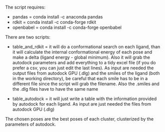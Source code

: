The script requires:
- pandas = conda install -c anaconda pandas
- rdkit = conda install -c conda-forge rdkit
- openbabel = conda install -c conda-forge openbabel

There are two scripts:

- table_and_rdkit = it will do a conformational search on each ligand, than it will calculate the internal conformational energy of each pose and make a delta (ligand energy - global minimum). Also it will grab the autodock parameters and add everything to a tidy excel file (if you do prefer a csv, you can just edit the last lines).
As input are needed the output files from autodock GPU (.dlg) and the smiles of the ligand (both in the working directory), be careful that each smile has to be in a different file since the script will grab the filename. Also the .smiles and the .dlg files have to have the same name

- table_autodock = it will just write a table with the information provided by autodock for each ligand. As input are just needed the files from autodock GPU (.dlg)

The chosen poses are the best poses of each cluster, clusterized by the parameters of autodock.

